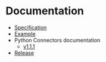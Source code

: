 # Documentation

- [Specification](https://loco-philippe.github.io/ES/JSON%20semantic%20format%20(JSON-NTV).htm)
- [Example](https://github.com/loco-philippe/NTV/tree/main/example/README.md)
- Python Connectors documentation
  - [v1.1.1](https://loco-philippe.github.io/ntv-pandas/v0.1.1/ntv_pandas.html)
- [Release](./release)
